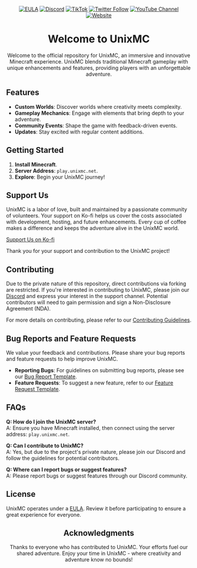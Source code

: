 <div align="center">

[![EULA](https://img.shields.io/badge/EULA-Read%20Here-blue.svg?style=for-the-badge)](https://github.com/UnixMC-Project/.github/blob/main/EULA.md)
[![Discord](https://img.shields.io/discord/1057831496926376018.svg?label=&logo=discord&logoColor=ffffff&color=7389D8&labelColor=6A7EC2?style=for-the-badge)](https://discord.gg/unixmc)
[![TikTok](https://img.shields.io/badge/TikTok-%40unixmc-red.svg?logo=tiktok?style=for-the-badge)](https://www.tiktok.com/@unixmc)
[![Twitter Follow](https://img.shields.io/twitter/follow/UnixMCLabs?style=social?style=for-the-badge)](https://twitter.com/UnixMCLabs)
[![YouTube Channel](https://img.shields.io/badge/YouTube-Subscribe-red.svg?logo=YouTube?style=for-the-badge)](https://www.youtube.com/@UnixMCLabs)
[![Website](https://img.shields.io/badge/Website-unixmc.net-blue.svg?style=for-the-badge)](https://www.unixmc.net)

# Welcome to UnixMC

Welcome to the official repository for UnixMC, an immersive and innovative Minecraft experience. UnixMC blends traditional Minecraft gameplay with unique enhancements and features, providing players with an unforgettable adventure.

</div>

## Features

- **Custom Worlds**: Discover worlds where creativity meets complexity.
- **Gameplay Mechanics**: Engage with elements that bring depth to your adventure.
- **Community Events**: Shape the game with feedback-driven events.
- **Updates**: Stay excited with regular content additions.

## Getting Started

1. **Install Minecraft**.
2. **Server Address**: `play.unixmc.net`.
3. **Explore**: Begin your UnixMC journey!

## Support Us

UnixMC is a labor of love, built and maintained by a passionate community of volunteers. Your support on Ko-fi helps us cover the costs associated with development, hosting, and future enhancements. Every cup of coffee makes a difference and keeps the adventure alive in the UnixMC world.

[Support Us on Ko-fi](https://ko-fi.com/unixmclabs)

Thank you for your support and contribution to the UnixMC project!

## Contributing

Due to the private nature of this repository, direct contributions via forking are restricted. If you're interested in contributing to UnixMC, please join our [Discord](https://discord.gg/unixmc) and express your interest in the support channel. Potential contributors will need to gain permission and sign a Non-Disclosure Agreement (NDA).

For more details on contributing, please refer to our [Contributing Guidelines](CONTRIBUTING.md).

## Bug Reports and Feature Requests

We value your feedback and contributions. Please share your bug reports and feature requests to help improve UnixMC.

- **Reporting Bugs**: For guidelines on submitting bug reports, please see our [Bug Report Template](BUG_REPORT_TEMPLATE.md).
- **Feature Requests**: To suggest a new feature, refer to our [Feature Request Template](FEATURE_REQUEST_TEMPLATE.md).

## FAQs

**Q: How do I join the UnixMC server?**  
A: Ensure you have Minecraft installed, then connect using the server address: `play.unixmc.net`.

**Q: Can I contribute to UnixMC?**  
A: Yes, but due to the project's private nature, please join our Discord and follow the guidelines for potential contributors.

**Q: Where can I report bugs or suggest features?**  
A: Please report bugs or suggest features through our Discord community.

## License

UnixMC operates under a [EULA](https://github.com/UnixMC-Project/.github/blob/main/EULA.md). Review it before participating to ensure a great experience for everyone.

<div align="center">

## Acknowledgments

Thanks to everyone who has contributed to UnixMC. Your efforts fuel our shared adventure. Enjoy your time in UnixMC - where creativity and adventure know no bounds!

</div>
